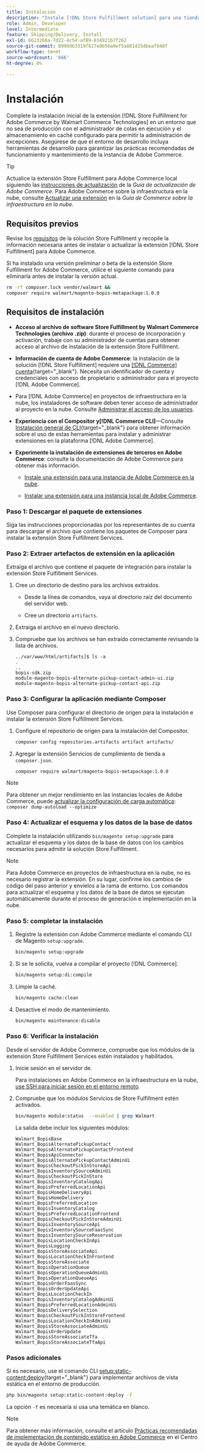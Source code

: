 ```yaml
---
title: Instalación
description: "Instale [!DNL Store Fulfillment solution] para una tienda Adobe Commerce usando Composer para PHP."
role: Admin, Developer
level: Intermediate
feature: Shipping/Delivery, Install
exl-id: 6613268a-7d22-4c54-af89-834921b7f262
source-git-commit: 8999d63319f627e0b56a0ef5a881d25dbeaf648f
workflow-type: tm+mt
source-wordcount: '666'
ht-degree: 0%

---
```



# Instalación

Complete la instalación inicial de la extensión [!DNL Store Fulfillment for Adobe Commerce by Walmart Commerce Technologies] en un entorno que no sea de producción con el administrador de colas en ejecución y el almacenamiento en caché configurado para permitir la administración de excepciones. Asegúrese de que el entorno de desarrollo incluya herramientas de desarrollo para garantizar las prácticas recomendadas de funcionamiento y mantenimiento de la instancia de Adobe Commerce.

>[!TIP]
>
>Actualice la extensión Store Fulfillment para Adobe Commerce local siguiendo las [instrucciones de actualización](https://experienceleague.adobe.com/docs/commerce-operations/upgrade-guide/modules/upgrade.html) de la _Guía de actualización de Adobe Commerce_. Para Adobe Commerce sobre la infraestructura en la nube, consulte [Actualizar una extensión](https://experienceleague.adobe.com/docs/commerce-cloud-service/user-guide/configure-store/extensions.html#upgrade-an-extension) en la *Guía de Commerce sobre la infraestructura en la nube*.

## Requisitos previos

Revise los [requisitos](solution-requirements.md) de la solución Store Fulfillment y recopile la información necesaria antes de instalar o actualizar la extensión [!DNL Store Fulfillment] para Adobe Commerce.

Si ha instalado una versión preliminar o beta de la extensión Store Fulfillment for Adobe Commerce, utilice el siguiente comando para eliminarla antes de instalar la versión actual.

```bash
rm -rf composer.lock vendor/walmart &&
composer require walmart/magento-bopis-metapackage:1.0.0
```

## Requisitos de instalación

- **Acceso al archivo de software Store Fulfillment by Walmart Commerce Technologies (archivo .zip)**: durante el proceso de incorporación y activación, trabaje con su administrador de cuentas para obtener acceso al archivo de instalación de la extensión Store Fulfillment.

- **Información de cuenta de Adobe Commerce**: la instalación de la solución [!DNL Store Fulfillment] requiere una [[!DNL Commerce] cuenta](https://docs.magento.com/user-guide/magento/magento-account.html){target="_blank"}. Necesita un identificador de cuenta y credenciales con acceso de propietario o administrador para el proyecto [!DNL Adobe Commerce].

- Para [!DNL Adobe Commerce] en proyectos de infraestructura en la nube, los instaladores de software deben tener acceso de administrador al proyecto en la nube. Consulte [Administrar el acceso de los usuarios](https://devdocs.magento.com/cloud/project/user-admin.html).

- **Experiencia con el Compositor y[!DNL Commerce CLI]**—Consulte [Instalación general de CLI](https://devdocs.magento.com/extensions/install/){target="_blank"} para obtener información sobre el uso de estas herramientas para instalar y administrar extensiones en la plataforma [!DNL Adobe Commerce].

- **Experimente la instalación de extensiones de terceros en Adobe Commerce**: consulte la documentación de Adobe Commerce para obtener más información.

   - [Instale una extensión para una instancia de Adobe Commerce en la nube](https://devdocs.magento.com/cloud/howtos/install-components.html#install-an-extension).

   - [Instalar una extensión para una instancia local de Adobe Commerce](https://devdocs.magento.com/extensions/install/).

### Paso 1: Descargar el paquete de extensiones

Siga las instrucciones proporcionadas por los representantes de su cuenta para descargar el archivo que contiene los paquetes de Composer para instalar la extensión Store Fulfillment Services.

### Paso 2: Extraer artefactos de extensión en la aplicación

Extraiga el archivo que contiene el paquete de integración para instalar la extensión Store Fulfillment Services.

1. Cree un directorio de destino para los archivos extraídos.

   - Desde la línea de comandos, vaya al directorio raíz del documento del servidor web.

   - Cree un directorio `artifacts`.

1. Extraiga el archivo en el nuevo directorio.

1. Compruebe que los archivos se han extraído correctamente revisando la lista de archivos.

   ```
   ../var/www/html/artifacts]$ ls -a
   .
   ..
   bopis-sdk.zip
   module-magento-bopis-alternate-pickup-contact-admin-ui.zip
   module-magento-bopis-alternate-pickup-contact-api.zip
   ```

### Paso 3: Configurar la aplicación mediante Composer

Use Composer para configurar el directorio de origen para la instalación e instalar la extensión Store Fulfillment Services.

1. Configure el repositorio de origen para la instalación del Compositor.

   ```bash
   composer config repositories.artifacts artifact artifacts/
   ```

1. Agregar la extensión Servicios de cumplimiento de tienda a `composer.json`.

   ```bash
   composer require walmart/magento-bopis-metapackage:1.0.0
   ```

>[!NOTE]
>
>Para obtener un mejor rendimiento en las instancias locales de Adobe Commerce, puede [actualizar la configuración de carga automática](https://experienceleague.adobe.com/docs/commerce-operations/performance-best-practices/deployment-flow.html#update-the-autoloader): `composer dump-autoload --optimize`

### Paso 4: Actualizar el esquema y los datos de la base de datos

Complete la instalación utilizando `bin/magento setup:upgrade` para actualizar el esquema y los datos de la base de datos con los cambios necesarios para admitir la solución Store Fulfillment.

>[!NOTE]
>
>Para Adobe Commerce en proyectos de infraestructura en la nube, no es necesario registrar la extensión. En su lugar, confirme los cambios de código del paso anterior y envíelos a la rama de entorno. Los comandos para actualizar el esquema y los datos de la base de datos se ejecutan automáticamente durante el proceso de generación e implementación en la nube.

### Paso 5: completar la instalación

1. Registre la extensión con Adobe Commerce mediante el comando CLI de Magento `setup:upgrade`.

   ```bash
   bin/magento setup:upgrade
   ```

1. Si se le solicita, vuelva a compilar el proyecto [!DNL Commerce].

   ```bash
   bin/magento setup:di:compile
   ```

1. Limpie la caché.

   ```bash
   bin/magento cache:clean
   ```

1. Desactive el modo de mantenimiento.

   ```bash
   bin/magento maintenance:disable
   ```

### Paso 6: Verificar la instalación

Desde el servidor de Adobe Commerce, compruebe que los módulos de la extensión Store Fulfillment Services estén instalados y habilitados.

1. Inicie sesión en el servidor de.

   Para instalaciones en Adobe Commerce en la infraestructura en la nube, [use SSH para iniciar sesión en el entorno remoto](https://devdocs.magento.com/cloud/env/environments-ssh.html#ssh).

1. Compruebe que los módulos Servicios de Store Fulfillment estén activados.

   ```bash
   bin/magento module:status  --enabled | grep Walmart
   ```

   La salida debe incluir los siguientes módulos:

   ```
   Walmart_BopisBase
   Walmart_BopisAlternatePickupContact
   Walmart_BopisAlternatePickupContactFrontend
   Walmart_BopisApiConnector
   Walmart_BopisAlternatePickupContactAdminUi
   Walmart_BopisCheckoutPickInStoreApi
   Walmart_BopisInventorySourceAdminUi
   Walmart_BopisCheckoutPickInStore
   Walmart_BopisInventoryCatalogApi
   Walmart_BopisPreferredLocationApi
   Walmart_BopisHomeDeliveryApi
   Walmart_BopisHomeDelivery
   Walmart_BopisPreferredLocation
   Walmart_BopisInventoryCatalog
   Walmart_BopisPreferredLocationFrontend
   Walmart_BopisCheckoutPickInStoreAdminUi
   Walmart_BopisInventorySourceApi
   Walmart_BopisInventorySourceFaasSync
   Walmart_BopisInventorySourceReservation
   Walmart_BopisLocationCheckInApi
   Walmart_BopisLogging
   Walmart_BopisStoreAssociateApi
   Walmart_BopisLocationCheckInFrontend
   Walmart_BopisStoreAssociate
   Walmart_BopisOperationQueue
   Walmart_BopisOperationQueueAdminUi
   Walmart_BopisOperationQueueApi
   Walmart_BopisOrderFaasSync
   Walmart_BopisOrderUpdateApi
   Walmart_BopisLocationCheckIn
   Walmart_BopisInventoryCatalogAdminUi
   Walmart_BopisPreferredLocationAdminUi
   Walmart_BopisDeliverySelection
   Walmart_BopisCheckoutPickInStoreFrontend
   Walmart_BopisLocationCheckInAdminUi
   Walmart_BopisStoreAssociateAdminUi
   Walmart_BopisOrderUpdate
   Walmart_BopisStoreAssociateTfa
   Walmart_BopisStoreAssociateTfaApi
   ```

### Pasos adicionales

Si es necesario, use el comando CLI [setup:static-content:deploy](https://experienceleague.adobe.com/docs/commerce-operations/reference/commerce-on-premises.html){target="_blank"} para implementar archivos de vista estática en el entorno de producción.

```bash
php bin/magento setup:static-content:deploy -f
```

La opción `-f` es necesaria si usa una temática en blanco.

>[!NOTE]
>
>Para obtener más información, consulte el artículo [Prácticas recomendadas de implementación de contenido estático en Adobe Commerce](https://experienceleague.adobe.com/docs/commerce-operations/implementation-playbook/best-practices/development/static-content-deployment.html) en el Centro de ayuda de Adobe Commerce.


